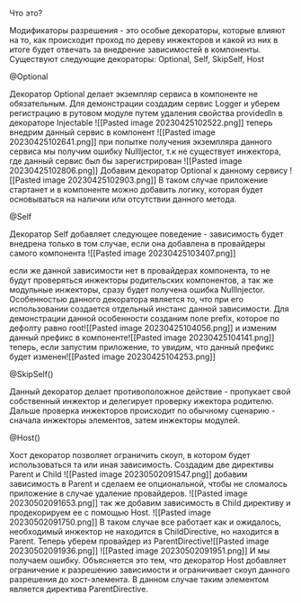 Что это?

Модификаторы разрешения - это особые декораторы, которые влияют на то, как происходит проход по дереву инжекторов и какой из них в итоге будет отвечать за внедрение зависимостей в компоненты. Существуют следующие декораторы: Optional, Self, SkipSelf, Host

@Optional

Декоратор Optional делает экземпляр сервиса в компоненте не обязательным. Для демонстрации создадим сервис Logger и уберем регистрацию в рутовом модуле путем удаления свойства providedIn в декораторе Injectable
![[Pasted image 20230425102522.png]]
теперь внедрим данный сервис в компонент
![[Pasted image 20230425102641.png]]
при попытке получения экземпляра данного сервиса мы получим ошибку NullIjector, т.к не существует инжектора, где данный сервис был бы зарегистрирован
![[Pasted image 20230425102806.png]]
Добавим декоратор Optional к данному сервису
![[Pasted image 20230425102903.png]]
В таком случае приложение стартанет и в компоненте можно добавить логику, которая будет основываться на наличии или отсутствии данного метода.

@Self

Декоратор Self добавляет следующее поведение - зависимость будет внедрена только в том случае, если она добавлена в провайдеры самого компонента
![[Pasted image 20230425103407.png]]

если же данной зависимости нет в провайдерах компонента, то не будут проверяться инжекторы родительских компонентов, а так же модульные инжекторы, сразу будет получена ошибка NullInjector.
Особенностью данного декоратора является то, что при его использовании создается отдельный инстанс данной зависимости.
Для демонстрации данной особенности созданим поле prefix, которое по дефолту равно root![[Pasted image 20230425104056.png]]
и изменим данный префикс в компоненте![[Pasted image 20230425104141.png]]
теперь, если запустим приложение, то увидим, что данный префикс будет изменен![[Pasted image 20230425104253.png]]

@SkipSelf()

Данный декоратор делает противоположное действие - пропукает свой собственный инжектор и делегирует проверку ижектора родителю. Дальше проверка инжекторов происходит по обычному сценарию - сначала инжекторы элементов, затем инжекторы модулей.

@Host()

Хост декоратор позволяет ограничить скоуп, в котором будет использоваться та или иная зависимость. Создадим две директивы Parent и Child
![[Pasted image 20230502091547.png]]
добавим зависимость в Parent и сделаем ее опциональной, чтобы не сломалось приложение в случае удаление провайдеров.
![[Pasted image 20230502091653.png]]
так же добавим зависимость в Child директиву и продекорируем ее с помощью Host.
![[Pasted image 20230502091750.png]]
В таком случае все работает как и ожидалось, необходимый инжектор не находится в ChildDirective, но находится в Parent.
Теперь уберем провайдер из ParentDirective![[Pasted image 20230502091936.png]]
![[Pasted image 20230502091951.png]]
И мы получаем ошибку. Объясняется это тем, что декоратор Host добавляет ограничение к разрешению зависимости и ограничивает скоуп данного разрешения до хост-элемента. В данном случае таким элементом является директива ParentDirective.